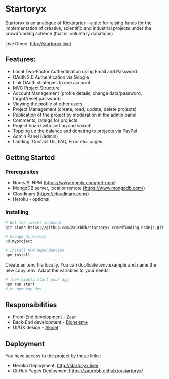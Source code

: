 # Startoryx

Startoryx is an analogue of Kickstarter - a site for raising funds for the implementation of creative, scientific and industrial projects under the crowdfunding scheme (that is, voluntary donations)

Live Demo: http://startoryx.live/

## Features:
* Local Two-Factor Authentication using Email and Password
* OAuth 2.0 Authentication via Google
* Link OAuth strategies to one account
* MVC Project Structure
* Account Management (profile details, change data/password, forgot/reset password)
* Viewing the profile of other users
* Project Management (create, read, update, delete projects)
* Publication of the project by moderation in the admin panel
* Comments, ratings for projects
* Project board with sorting and search
* Topping up the balance and donating to projects via PayPal
* Admin Panel (/admin)
* Landing, Contact Us, FAQ, Error etc. pages

## Getting Started
### Prerequisites
* NodeJS, NPM (https://www.npmjs.com/get-npm)
* MongoDB server, local or remote (https://www.mongodb.com/)
* Cloudinary (https://cloudinary.com/)
* Heroku - optional

### Installing
```bash
# Get the latest snapshot
git clone https://github.com/zaurbbb/startoryx-crowdfunding-nodejs.git
```
``` bash
# Change directory
cd myproject
```
``` bash
# Install NPM dependencies
npm install
```
Create an .env file locally. You can duplicate .env.example and name the new copy .env. Adapt the variables to your needs.
``` bash
# Then simply start your app
npm run start 
# or npm run dev
```

## Responsibilities

* Front-End development - [Zaur](https://github.com/zaurbbb)
* Back-End development - [Bioneisme](https://github.com/Bioneisme)
* UI/UX design - [Akniet](https://github.com/akniet1818)

## Deployment
You have access to the project by these links:
* Heroku Deployment: http://startoryx.live/
* GitHub Pages Deployment https://zaurbbb.github.io/startoryx/
